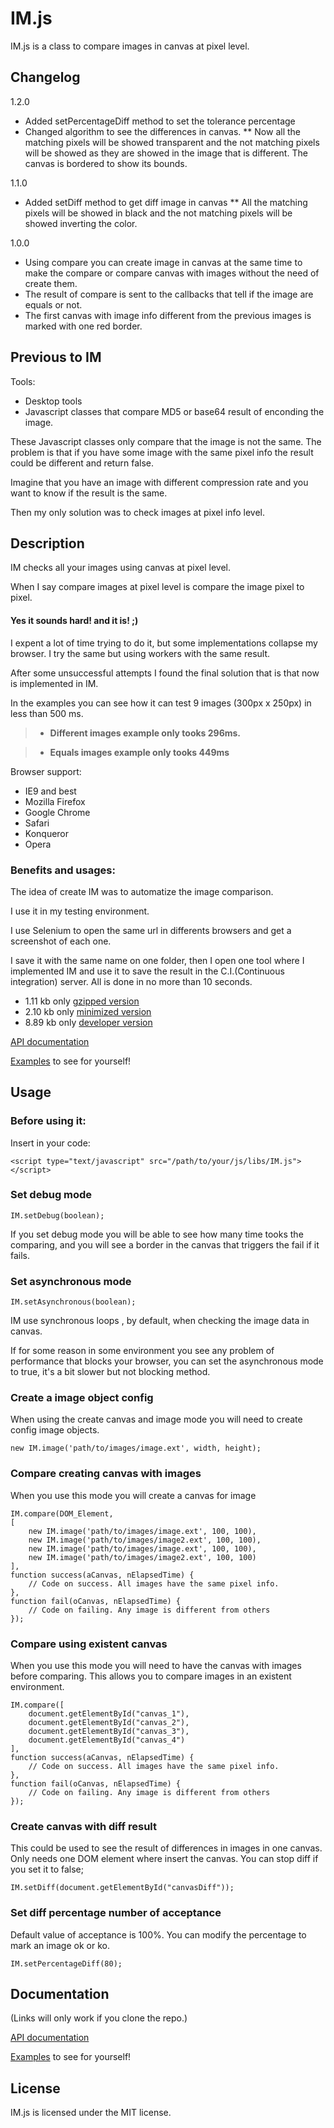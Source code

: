 # IM.js
IM.js is a class to compare images in canvas at pixel level.

## Changelog

1.2.0

* Added setPercentageDiff method to set the tolerance percentage
* Changed algorithm to see the differences in canvas.
** Now all the matching pixels will be showed transparent and the not matching pixels will be showed as they are
showed in the image that is different. The canvas is bordered to show its bounds.

1.1.0

* Added setDiff method to get diff image in canvas
** All the matching pixels will be showed in black and the not matching pixels will be showed inverting the color.

1.0.0

* Using compare you can create image in canvas at the same time to make the compare or compare canvas with images
without the need of create them.
* The result of compare is sent to the callbacks that tell if the image are equals or not.
* The first canvas with image info different from the previous images is marked with one red border.

## Previous to IM

Tools:

* Desktop tools
* Javascript classes that compare MD5 or base64 result of enconding the image.

These Javascript classes only compare that the image is not the same.
The problem is that if you have some image with the same pixel info the result could be different and return false.

Imagine that you have an image with different compression rate and you want to know if the result is the same.

Then my only solution was to check images at pixel info level.

## Description

IM checks all your images using canvas at pixel level.

When I say compare images at pixel level is compare the image pixel to pixel.

#### Yes it sounds hard! and it is! ;)

I expent a lot of time trying to do it, but some implementations collapse my browser.
I try the same but using workers with the same result.

After some unsuccessful attempts I found the final solution that is that now is implemented in IM.

In the examples you can see how it can test 9 images (300px x 250px) in less than 500 ms.


> - **Different images example only tooks 296ms.**

> - **Equals images example only tooks 449ms**

Browser support:

* IE9 and best
* Mozilla Firefox
* Google Chrome
* Safari
* Konqueror
* Opera


### Benefits and usages:

The idea of create IM was to automatize the image comparison.

I use it in my testing environment.

I use Selenium to open the same url in differents browsers and get a screenshot
of each one.

I save it with the same name on one folder, then I open one tool where I implemented IM and use it to
save the result in the C.I.(Continuous integration) server. All is done in no more than 10 seconds.

* 1.11 kb only [gzipped version](http://tcorral.github.com/IM.js/versions/IM.gz)
* 2.10 kb only [minimized version](http://tcorral.github.com/IM.js/versions/IM.min.js)
* 8.89 kb only [developer version](http://tcorral.github.com/IM.js/versions/IM.js)

[API documentation](http://tcorral.github.com/IM.js/examples_and_documents/jsdoc/index.html)

[Examples](http://tcorral.github.com/IM.js/examples_and_documents/index.html) to see for yourself!

## Usage

### Before using it:
Insert in your code:

	<script type="text/javascript" src="/path/to/your/js/libs/IM.js"></script>

### Set debug mode

	IM.setDebug(boolean);

If you set debug mode you will be able to see how many time tooks the comparing, and you will see a border in the
canvas that triggers the fail if it fails.

### Set asynchronous mode

	IM.setAsynchronous(boolean);

IM use synchronous loops , by default, when checking the image data in canvas.

If for some reason in some environment you see any problem of performance that blocks your browser,
you can set the asynchronous mode to true, it's a bit slower but not blocking method.

### Create a image object config

When using the create canvas and image mode you will need to create config image objects.

	new IM.image('path/to/images/image.ext', width, height);

### Compare creating canvas with images

When you use this mode you will create a canvas for image

	IM.compare(DOM_Element,
    [
        new IM.image('path/to/images/image.ext', 100, 100),
        new IM.image('path/to/images/image2.ext', 100, 100),
        new IM.image('path/to/images/image.ext', 100, 100),
        new IM.image('path/to/images/image2.ext', 100, 100)
    ],
    function success(aCanvas, nElapsedTime) {
        // Code on success. All images have the same pixel info.
    },
    function fail(oCanvas, nElapsedTime) {
        // Code on failing. Any image is different from others
    });

### Compare using existent canvas

When you use this mode you will need to have the canvas with images before comparing. This allows you to compare
images in an existent environment.

	IM.compare([
        document.getElementById("canvas_1"),
        document.getElementById("canvas_2"),
        document.getElementById("canvas_3"),
        document.getElementById("canvas_4")
    ],
    function success(aCanvas, nElapsedTime) {
        // Code on success. All images have the same pixel info.
    },
    function fail(oCanvas, nElapsedTime) {
        // Code on failing. Any image is different from others
    });

### Create canvas with diff result

This could be used to see the result of differences in images in one canvas.
Only needs one DOM element where insert the canvas.
You can stop diff if you set it to false;

	IM.setDiff(document.getElementById("canvasDiff"));

### Set diff percentage number of acceptance

Default value of acceptance is 100%.
You can modify the percentage to mark an image ok or ko.

	IM.setPercentageDiff(80);


## Documentation

(Links will only work if you clone the repo.)

[API documentation](http://tcorral.github.com/IM.js/examples_and_documents/jsdoc/index.html)

[Examples](http://tcorral.github.com/IM.js/examples_and_documents/index.html) to see for yourself!

## License

IM.js is licensed under the MIT license.
